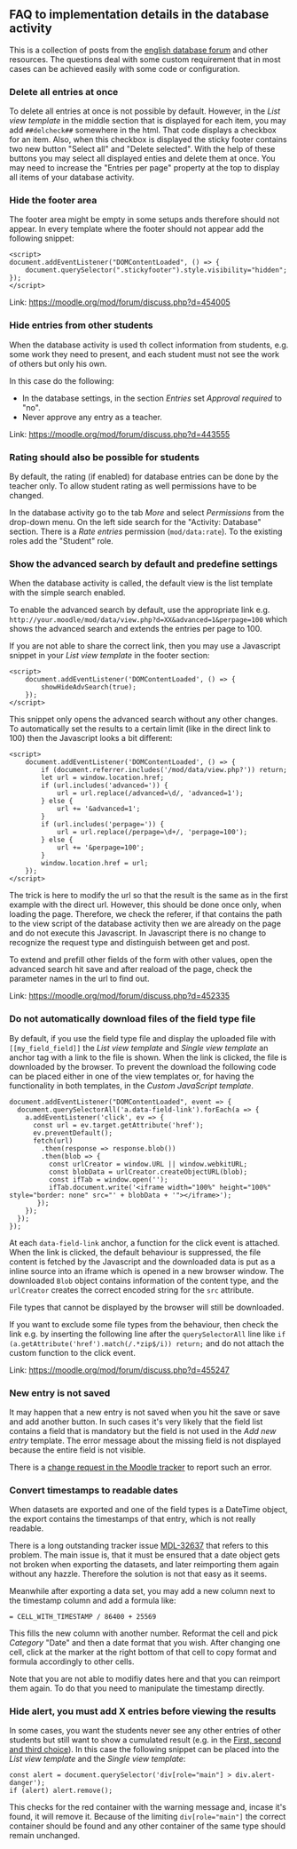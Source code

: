 ## FAQ to implementation details in the database activity

This is a collection of posts from the
[english database forum](https://moodle.org/mod/forum/view.php?id=3505) and
other resources. The questions
deal with some custom requirement that in most cases can be achieved easily with some
code or configuration. 

### Delete all entries at once

To delete all entries at once is not possible by default. However, in the *List view template*
in the middle section that is displayed for each item, you may add `##delcheck##` somewhere in
the html. That code displays a checkbox for an item. Also, when this checkbox is displayed the
sticky footer contains two new button "Select all" and "Delete selected". With the help
of these buttons you may select all displayed enties and delete them at once.
You may need to increase the "Entries per page" property at the top to display
all items of your database activity.

### Hide the footer area

The footer area might be empty in some setups ands therefore should not appear. In every
template where the footer should not appear add the following snippet:

```
<script>
document.addEventListener("DOMContentLoaded", () => {
    document.querySelector(".stickyfooter").style.visibility="hidden";
});
</script>
```

Link: https://moodle.org/mod/forum/discuss.php?d=454005

### Hide entries from other students

When the database activity is used th collect information from students, e.g.
some work they need to present, and each student must not see the work of others
but only his own.

In this case do the following:
* In the database settings, in the section *Entries* set *Approval required* to "no".
* Never approve any entry as a teacher.

Link: https://moodle.org/mod/forum/discuss.php?d=443555

### Rating should also be possible for students

By default, the rating (if enabled) for database entries can be done by the teacher
only. To allow student rating as well permissions have to be changed.

In the database activity go to the tab *More* and select *Permissions* from the
drop-down menu. On the left side search for the "Activity: Database" section.
There is a *Rate entries* permission (`mod/data:rate`). To the existing roles add
the "Student" role.

### Show the advanced search by default and predefine settings

When the database activity is called, the default view is the list template
with the simple search enabled.

To enable the advanced search by default, use the appropriate link e.g.
`http://your.moodle/mod/data/view.php?d=XX&advanced=1&perpage=100` which
shows the advanced search and extends the entries per page to 100.

If you are not able to share the correct link, then you may use a Javascript
snippet in your *List view template* in the footer section:

```
<script>
    document.addEventListener('DOMContentLoaded', () => {
        showHideAdvSearch(true);
    });
</script>
```

This snippet only opens the advanced search without any other changes.
To automatically set the results to a certain limit (like in the direct link to 100)
then the Javascript looks a bit different:

```
<script>
    document.addEventListener('DOMContentLoaded', () => {
        if (document.referrer.includes('/mod/data/view.php?')) return;
        let url = window.location.href;
        if (url.includes('advanced=')) {
            url = url.replace(/advanced=\d/, 'advanced=1');
        } else {
            url += '&advanced=1';
        }
        if (url.includes('perpage=')) {
            url = url.replace(/perpage=\d+/, 'perpage=100');
        } else {
            url += '&perpage=100';
        }
        window.location.href = url;
    });
</script>
```

The trick is here to modify the url so that the result is the same as
in the first example with the direct url. However, this should be done
once only, when loading the page. Therefore, we check the referer, if that
contains the path to the view script of the database activity then we are
already on the page and do not execute this Javascript. In Javascript there is no
change to recognize the request type and distinguish between get and post.

To extend and prefill other fields of the form with other values, open
the advanced search hit save and after reaload of the page, check the
parameter names in the url to find out.

Link: https://moodle.org/mod/forum/discuss.php?d=452335

### Do not automatically download files of the field type file

By default, if you use the field type file and display the
uploaded file with `[[my_field_field]]` the *List view template* and
*Single view template* an anchor tag with a link to the file is shown.
When the link is clicked, the file is downloaded by the browser. To
prevent the download the following code can be placed either in one
of the view templates or, for having the functionality in both
templates, in the *Custom JavaScript template*.

```
document.addEventListener("DOMContentLoaded", event => {
  document.querySelectorAll('a.data-field-link').forEach(a => {
    a.addEventListener('click', ev => {
      const url = ev.target.getAttribute('href');
      ev.preventDefault();
      fetch(url)
        .then(response => response.blob())
        .then(blob => {
          const urlCreator = window.URL || window.webkitURL;
          const blobData = urlCreator.createObjectURL(blob);
          const ifTab = window.open('');
          ifTab.document.write('<iframe width="100%" height="100%" style="border: none" src="' + blobData + '"></iframe>');
       });
    });
  });
});
```

At each `data-field-link` anchor, a function for the click event is attached.
When the link is clicked, the default behaviour is suppressed, the file content
is fetched by the Javascript and the downloaded data is put as a inline source
into an iframe which is opened in a new browser window. The downloaded `Blob` object
contains information of the content type, and the `urlCreator` creates
the correct encoded string for the `src` attribute.

File types that cannot be displayed by the browser will still be downloaded.

If you want to exclude some file types from the behaviour, then check the
link e.g. by inserting the following line after the `querySelectorAll` line
like `if (a.getAttribute('href').match(/.*zip$/i)) return;` and do not
attach the custom function to the click event.

Link: https://moodle.org/mod/forum/discuss.php?d=455247

### New entry is not saved

It may happen that a new entry is not saved when you hit the save
or save and add another button. In such cases it's very likely that the
field list contains a field that is mandatory but the field is not
used in the *Add new entry* template. The error message about the missing
field is not displayed because the entire field is not visible.

There is a [change request in the Moodle tracker](https://tracker.moodle.org/browse/MDL-80112)
to report such an error.

### Convert timestamps to readable dates

When datasets are exported and one of the field types is a DateTime object,
the export contains the timestamps of that entry, which is not really
readable.

There is a long outstanding tracker issue [MDL-32637](https://tracker.moodle.org/browse/MDL-32637)
that refers to this problem. The main issue is, that it must be ensured that
a date object gets not broken when exporting the datasets, and later reimporting
them again without any hazzle. Therefore the solution is not that easy as it seems.

Meanwhile after exporting a data set, you may add a new column next to the timestamp
column and add a formula like:

```
= CELL_WITH_TIMESTAMP / 86400 + 25569
```

This fills the new column with another number. Reformat the cell and pick *Category*
"Date" and then a date format that you wish. After changing one cell, click at the
marker at the right bottom of that cell to copy format and formula accordingly to
other cells.

Note that you are not able to modifiy dates here and that you can reimport them
again. To do that you need to manipulate the timestamp directly.

### Hide alert, you must add X entries before viewing the results

In some cases, you want the students never see any other entries of other students but
still want to show a cumulated result (e.g. in the [First, second and third choice](choice)). In this case the following snippet can be placed into the *List view template*
and the *Single view template*:

```
const alert = document.querySelector('div[role="main"] > div.alert-danger');
if (alert) alert.remove();
```

This checks for the red container with the warning message and, incase it's found, it
will remove it. Because of the limiting `div[role="main"]` the correct container should
be found and any other container of the same type should remain unchanged.